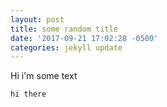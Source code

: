 ```yaml
---
layout: post
title: some random title
date: '2017-09-21 17:02:28 -0500'
categories: jekyll update
---
```


<div class="editable">
Hi i'm some text
</div>


```
hi there
```